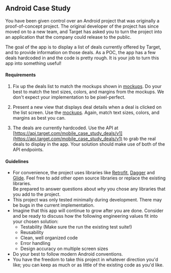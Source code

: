 ## Android Case Study

You have been given control over an Android project that was originally a proof-of-concept project. The original 
developer of the project has since moved on to a new team, and Target has asked you to turn the project into an 
application that the company could release to the public.

The goal of the app is to display a list of deals currently offered by Target, and to provide information on those
 deals. As a POC, the app has a few deals hardcoded in and the code is pretty rough. It is your job to turn this app into something useful!

#### Requirements
1. Fix up the deals list to match the mockups shown in [mockups](https://www.figma.com/file/hIHMSLgHFhWMyQfVp8fZHc/Android-Technical-Screener). 
   Do your best to match the text sizes, colors, and margins from the mockups.  We don't expect your implementation to be pixel-perfect.

2. Present a new view that displays deal details when a deal is clicked on the list screen. Use the [mockups](https://www.figma.com/file/hIHMSLgHFhWMyQfVp8fZHc/Android-Technical-Screener). 
   Again, match text sizes, colors, and margins as best you can.

3. The deals are currently hardcoded. Use the API at [https://api.target.com/mobile_case_study_deals/v1](https://api.target.com/mobile_case_study_deals/v1) 
to grab the real deals to display in the app.  Your solution should make use of both of the API endpoints.

#### Guidelines
- For convenience, the project uses libraries like [Retrofit](https://square.github.io/retrofit/), [Dagger](https://dagger.dev/) 
  and [Glide](https://bumptech.github.io/glide/).  Feel free to add other open source libraries or replace the existing libraries.  
  Be prepared to answer questions about _why_ you chose any libraries that you add to the project.
- This project was only tested minimally during development.  There may be bugs in the current implementation.
- Imagine that this app will continue to grow after you are done.  Consider and be ready to discuss how the following engineering values fit into your chosen solution:
	- Testability (Make sure the run the existing test suite!)
	- Reusability
	- Clean, well organized code
	- Error handling
	- Design accuracy on multiple screen sizes
- Do your best to follow modern Android conventions.
- You have the freedom to take this project in whatever direction you'd like; you can keep as much 
or as little of the existing code as you'd like.
